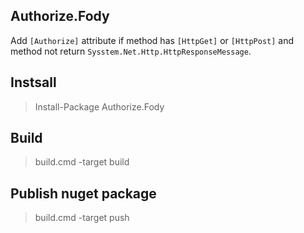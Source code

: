 ## Authorize.Fody

Add `[Authorize]` attribute if method has `[HttpGet]` or `[HttpPost]` and method not return `Sysstem.Net.Http.HttpResponseMessage`.

## Instsall

> Install-Package Authorize.Fody

## Build

> build.cmd -target build

## Publish nuget package

> build.cmd -target push
